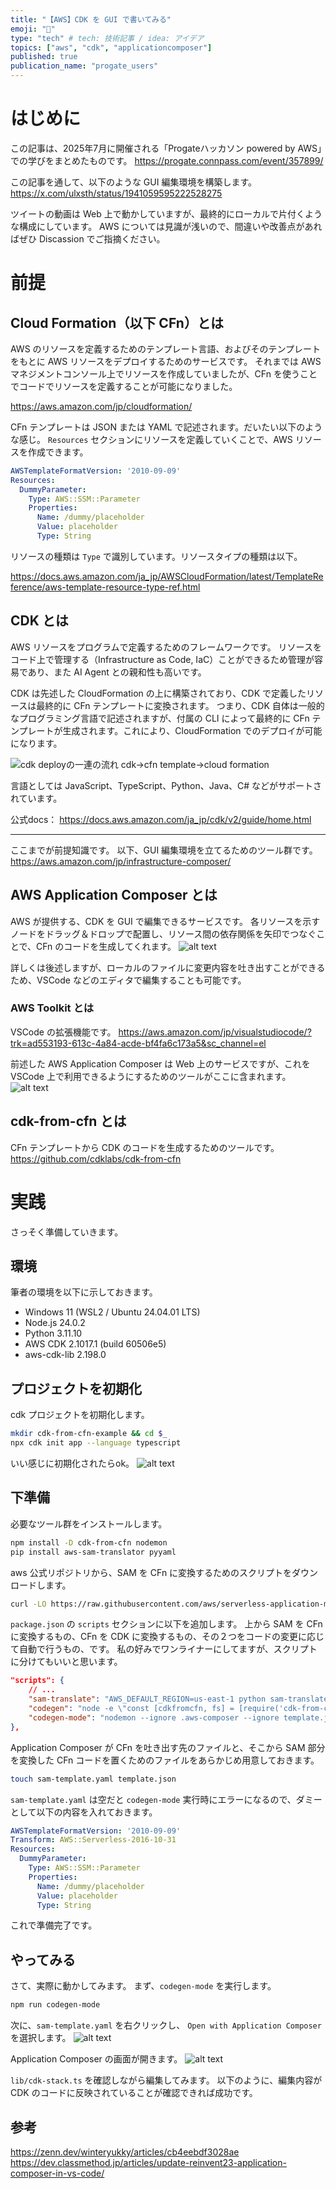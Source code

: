 ```yaml
---
title: "【AWS】CDK を GUI で書いてみる"
emoji: "🐙"
type: "tech" # tech: 技術記事 / idea: アイデア
topics: ["aws", "cdk", "applicationcomposer"]
published: true
publication_name: "progate_users"
---
```


# はじめに
この記事は、2025年7月に開催される「Progateハッカソン powered by AWS」での学びをまとめたものです。
https://progate.connpass.com/event/357899/

この記事を通して、以下のような GUI 編集環境を構築します。
https://x.com/ulxsth/status/1941059595222528275

ツイートの動画は Web 上で動かしていますが、最終的にローカルで片付くような構成にしています。
AWS については見識が浅いので、間違いや改善点があればぜひ Discassion でご指摘ください。

# 前提
## Cloud Formation（以下 CFn）とは
AWS のリソースを定義するためのテンプレート言語、およびそのテンプレートをもとに AWS リソースをデプロイするためのサービスです。
それまでは AWS マネジメントコンソール上でリソースを作成していましたが、CFn を使うことでコードでリソースを定義することが可能になりました。

https://aws.amazon.com/jp/cloudformation/

CFn テンプレートは JSON または YAML で記述されます。だいたい以下のような感じ。
`Resources` セクションにリソースを定義していくことで、AWS リソースを作成できます。

```yaml
AWSTemplateFormatVersion: '2010-09-09'
Resources:
  DummyParameter:
    Type: AWS::SSM::Parameter
    Properties:
      Name: /dummy/placeholder
      Value: placeholder
      Type: String
```

リソースの種類は `Type` で識別しています。リソースタイプの種類は以下。

https://docs.aws.amazon.com/ja_jp/AWSCloudFormation/latest/TemplateReference/aws-template-resource-type-ref.html

## CDK とは
AWS リソースをプログラムで定義するためのフレームワークです。
リソースをコード上で管理する（Infrastructure as Code, IaC）ことができるため管理が容易であり、また AI Agent との親和性も高いです。

CDK は先述した CloudFormation の上に構築されており、CDK で定義したリソースは最終的に CFn テンプレートに変換されます。
つまり、CDK 自体は一般的なプログラミング言語で記述されますが、付属の CLI によって最終的に CFn テンプレートが生成されます。これにより、CloudFormation でのデプロイが可能になります。

![`cdk deploy`の一連の流れ cdk→cfn template→cloud formation](/images/application-composer-cdk-from-cfn/how-cdk-works.png)

言語としては JavaScript、TypeScript、Python、Java、C# などがサポートされています。

公式docs：
https://docs.aws.amazon.com/ja_jp/cdk/v2/guide/home.html

--- 
ここまでが前提知識です。
以下、GUI 編集環境を立てるためのツール群です。
https://aws.amazon.com/jp/infrastructure-composer/


## AWS Application Composer とは
AWS が提供する、CDK を GUI で編集できるサービスです。
各リソースを示すノードをドラッグ＆ドロップで配置し、リソース間の依存関係を矢印でつなぐことで、CFn のコードを生成してくれます。
![alt text](/images/application-composer-cdk-from-cfn/aws-application-composer.gif)

詳しくは後述しますが、ローカルのファイルに変更内容を吐き出すことができるため、VSCode などのエディタで編集することも可能です。

### AWS Toolkit とは
VSCode の拡張機能です。
https://aws.amazon.com/jp/visualstudiocode/?trk=ad553193-613c-4a84-acde-bf4fa6c173a5&sc_channel=el

前述した AWS Application Composer は Web 上のサービスですが、これを VSCode 上で利用できるようにするためのツールがここに含まれます。
![alt text](/images/application-composer-cdk-from-cfn/aws-toolkit.png)


## cdk-from-cfn とは
CFn テンプレートから CDK のコードを生成するためのツールです。
https://github.com/cdklabs/cdk-from-cfn


# 実践
さっそく準備していきます。

## 環境
筆者の環境を以下に示しておきます。

- Windows 11 (WSL2 / Ubuntu 24.04.01 LTS)
- Node.js 24.0.2
- Python 3.11.10
- AWS CDK 2.1017.1 (build 60506e5)
- aws-cdk-lib 2.198.0

## プロジェクトを初期化
cdk プロジェクトを初期化します。

```sh
mkdir cdk-from-cfn-example && cd $_
npx cdk init app --language typescript
```

いい感じに初期化されたらok。
![alt text](/images/application-composer-cdk-from-cfn/init-cdk-pj.png)

## 下準備
必要なツール群をインストールします。

```sh
npm install -D cdk-from-cfn nodemon
pip install aws-sam-translator pyyaml
```

aws 公式リポジトリから、SAM を CFn に変換するためのスクリプトをダウンロードします。

```sh
curl -LO https://raw.githubusercontent.com/aws/serverless-application-model/develop/bin/sam-translate.py
```

`package.json` の `scripts` セクションに以下を追加します。
上から SAM を CFn に変換するもの、CFn を CDK に変換するもの、その２つをコードの変更に応じて自動で行うもの、です。
私の好みでワンライナーにしてますが、スクリプトに分けてもいいと思います。

```json
"scripts": {
    // ...
    "sam-translate": "AWS_DEFAULT_REGION=us-east-1 python sam-translate.py --template-file=sam-template.yaml --output-template=template.json",
    "codegen": "node -e \"const [cdkfromcfn, fs] = [require('cdk-from-cfn'), require('fs')]; fs.writeFileSync(process.argv[2], cdkfromcfn.transmute(fs.readFileSync(process.argv[1]).toString(), 'typescript', 'CdkStack'));\"",
    "codegen-mode": "nodemon --ignore .aws-composer --ignore template.json --exec \"npm run sam-translate && npm run codegen ./template.json ./lib/cdk-stack.ts\" ./sam-template.yaml"
},
```

Application Composer が CFn を吐き出す先のファイルと、そこから SAM 部分を変換した CFn コードを置くためのファイルをあらかじめ用意しておきます。

```sh
touch sam-template.yaml template.json
```

`sam-template.yaml` は空だと `codegen-mode` 実行時にエラーになるので、ダミーとして以下の内容を入れておきます。

```yaml
AWSTemplateFormatVersion: '2010-09-09'
Transform: AWS::Serverless-2016-10-31
Resources:
  DummyParameter:
    Type: AWS::SSM::Parameter
    Properties:
      Name: /dummy/placeholder
      Value: placeholder
      Type: String
```

これで準備完了です。


## やってみる
さて、実際に動かしてみます。
まず、`codegen-mode` を実行します。

```sh
npm run codegen-mode
```

次に、`sam-template.yaml` を右クリックし、 `Open with Application Composer` を選択します。
![alt text](/images/application-composer-cdk-from-cfn/sam-template-open.png)

Application Composer の画面が開きます。
![alt text](/images/application-composer-cdk-from-cfn/application-composer.png)

`lib/cdk-stack.ts` を確認しながら編集してみます。
以下のように、編集内容が CDK のコードに反映されていることが確認できれば成功です。

## 参考
https://zenn.dev/winteryukky/articles/cb4eebdf3028ae
https://dev.classmethod.jp/articles/update-reinvent23-application-composer-in-vs-code/